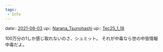 ```yaml
---
tags:
 - Info
---
```


date:: [2021-08-03](Daily_Note/2021-08-03.md)
up:: [Narana_Tsunohashi](Bar/Novel/Nacaria/Narana_Tsunohashi.md)
up:: [Tec25_1_18](../image/Tec25_1_18.pdf)

100万分の1しか感じ取れないのさ、シュミット。
それが中毒なら世の中皆情報中毒だよ。